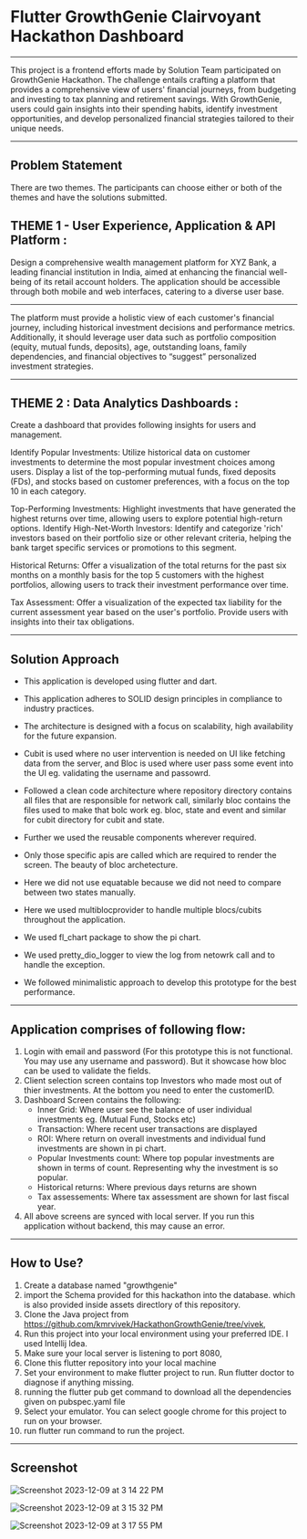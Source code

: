 # Flutter GrowthGenie Clairvoyant Hackathon Dashboard

--------------------------------------------------------

This project is a frontend efforts made by Solution Team participated on GrowthGenie Hackathon. The challenge entails crafting a platform that provides a comprehensive view of users' financial journeys, from budgeting and investing to tax planning and retirement savings. With GrowthGenie, users could gain insights into their spending habits, identify investment opportunities, and develop personalized financial strategies tailored to their unique needs.

_________________________________________________________

## Problem Statement

There are two themes. The participants can choose either or both of the themes and have the solutions submitted.

## THEME 1 - User Experience, Application & API Platform :

Design a comprehensive wealth management platform for XYZ Bank, a leading financial institution in India, aimed at enhancing the financial well-being of its retail account holders. The application should be accessible through both mobile and web interfaces, catering to a diverse user base.

______________________________________________________________

The platform must provide a holistic view of each customer's financial journey, including historical investment decisions and performance metrics. Additionally, it should leverage user data such as portfolio composition (equity, mutual funds, deposits), age, outstanding loans, family dependencies, and financial objectives to “suggest” personalized investment strategies.

________________________________________________________________

## THEME 2 : Data Analytics Dashboards :

Create a dashboard that provides following insights for users and management.

Identify Popular Investments: Utilize historical data on customer investments to determine the most popular investment choices among users.
Display a list of the top-performing mutual funds, fixed deposits (FDs), and stocks based on customer preferences, with a focus on the top 10 in each category.

Top-Performing Investments: Highlight investments that have generated the highest returns over time, allowing users to explore potential high-return options.
Identify High-Net-Worth Investors: Identify and categorize 'rich' investors based on their portfolio size or other relevant criteria, helping the bank target specific services or promotions to this segment.

Historical Returns: Offer a visualization of the total returns for the past six months on a monthly basis for the top 5 customers with the highest portfolios, allowing users to track their investment performance over time.

Tax Assessment: Offer a visualization of the expected tax liability for the current assessment year based on the user's portfolio. Provide users with insights into their tax obligations.

_____________________________________________________________________________

## Solution Approach

- This application is developed using flutter and dart.

- This application adheres to SOLID design principles in compliance to industry practices.

- The architecture is designed with a focus on scalability, high availability for the future expansion.

- Cubit is used where no user intervention is needed on UI like fetching data from the server, and Bloc is used where user pass some event into the UI eg. validating the username and passowrd.

- Followed a clean code architecture where repository directory contains all files that are responsible for network call, similarly bloc contains the files used to make that bolc work eg. bloc, state and event and similar for cubit directory for cubit and state.

- Further we used the reusable components wherever required.

- Only those specific apis are called which are required to render the screen. The beauty of bloc archetecture.

- Here we did not use equatable because we did not need to compare between two states manually.

- Here we used multiblocprovider to handle multiple blocs/cubits throughout the application.

- We used fl_chart package to show the pi chart.

- We used pretty_dio_logger to view the log from netowrk call and to handle the exception.

- We followed minimalistic approach to develop this prototype for the best performance.

_________________________________________________________________________________

## Application comprises of following flow:

1. Login with email and password (For this prototype this is not functional. You may use any username and password). But it showcase how bloc can be used to validate the fields.
2. Client selection screen contains top Investors who made most out of thier investments. At the bottom you need to enter the customerID.
3. Dashboard Screen contains the following:
   - Inner Grid: Where user see the balance of user individual investments eg. (Mutual Fund, Stocks etc)
   - Transaction: Where recent user transactions are displayed
   - ROI: Where return on overall investments and individual fund investments are shown in pi chart.
   - Popular Investments count: Where top popular investments are shown in terms of count. Representing why the investment is so popular.
   - Historical returns: Where previous days returns are shown
   - Tax assessements: Where tax assessment are shown for last fiscal year.
4. All above screens are synced with local server. If you run this application without backend, this may cause an error.
__________________________________________________________________________________

## How to Use?

1. Create a database named "growthgenie"
2. import the Schema provided for this hackathon into the database. which is also provided inside assets directlory of this repository.
3. Clone the Java project from https://github.com/kmrvivek/HackathonGrowthGenie/tree/vivek,
4. Run this project into your local environment using your preferred IDE. I used Intellij Idea.
5. Make sure your local server is listening to port 8080,
6. Clone this flutter repository into your local machine
7. Set your environment to make flutter project to run. Run flutter doctor to diagnose if anything missing.
8. running the flutter pub get command to download all the dependencies given on pubspec.yaml file
9. Select your emulator. You can select google chrome for this project to run on your browser.
10. run flutter run command to run the project.

______________________________________________________________________

## Screenshot


![Screenshot 2023-12-09 at 3 14 22 PM](https://github.com/HackathonGrowthGenie/Clairvoyant-FrontEnd/assets/16430056/6a3a5b27-c378-4996-be55-ffeb89fb5e11)

![Screenshot 2023-12-09 at 3 15 32 PM](https://github.com/HackathonGrowthGenie/Clairvoyant-FrontEnd/assets/16430056/e4c66618-b2e6-4df9-8383-8d9e6d957421)

![Screenshot 2023-12-09 at 3 17 55 PM](https://github.com/HackathonGrowthGenie/Clairvoyant-FrontEnd/assets/16430056/80161c93-a80d-40d0-8037-8bedd612db78)

